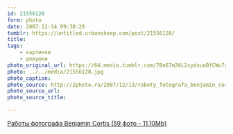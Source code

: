 ```yaml
---
id: 21556128
form: photo
date: 2007-12-14 09:38:28
tumblr: https://untitled.urbansheep.com/post/21556128/
title:
tags:
    - картинки
    - девушки
photo_original_url: https://64.media.tumblr.com/78n67m26L2xydxuoBfCWu7y5_1280.jpg
photo: ../../media/21556128.jpg
photo_caption:
photo_source: http://2photo.ru/2007/12/13/raboty_fotografa_benjamin_cortis.html
photo_source_url:
photo_source_title:

---
```


<p><a href="http://2photo.ru/2007/12/13/raboty_fotografa_benjamin_cortis.html">Работы фотографа Benjamin Cortis (59 фото - 11.10Mb)</a></p>
